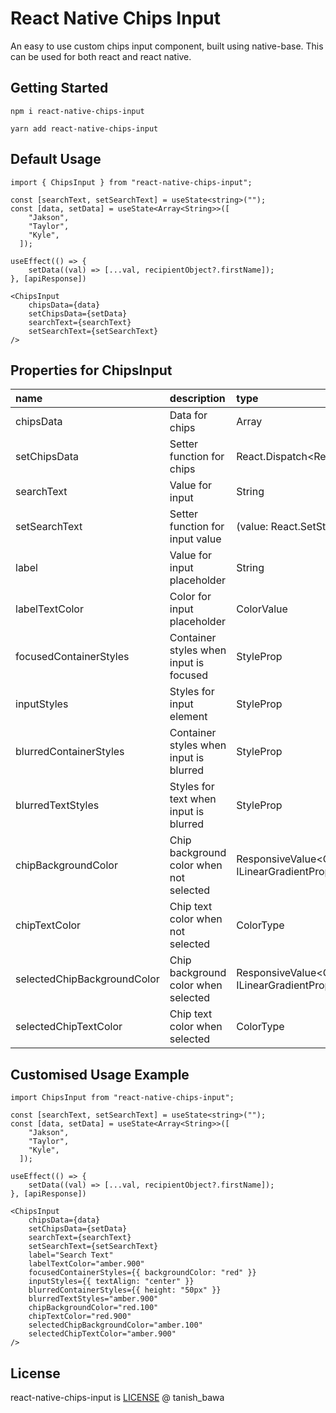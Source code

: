 # React Native Chips Input

An easy to use custom chips input component, built using native-base. This can be used for both react and react native.

## Getting Started

`npm i react-native-chips-input`

`yarn add react-native-chips-input`

## Default Usage

```
import { ChipsInput } from "react-native-chips-input";

const [searchText, setSearchText] = useState<string>("");
const [data, setData] = useState<Array<String>>([
    "Jakson",
    "Taylor",
    "Kyle",
  ]);

useEffect(() => {
    setData((val) => [...val, recipientObject?.firstName]);
}, [apiResponse])

<ChipsInput
    chipsData={data}
    setChipsData={setData}
    searchText={searchText}
    setSearchText={setSearchText}
/>
```

## Properties for ChipsInput

| name                        | description                             | type                                               | Required |
| :-------------------------- | :-------------------------------------- | :------------------------------------------------- | :------- |
| chipsData                   | Data for chips                          | Array<String>                                      | True     |
| setChipsData                | Setter function for chips               | React.Dispatch<React.SetStateAction<String[]>>     | True     |
| searchText                  | Value for input                         | String                                             | True     |
| setSearchText               | Setter function for input value         | (value: React.SetStateAction<string>) => void      | True     |
| label                       | Value for input placeholder             | String                                             | False    |
| labelTextColor              | Color for input placeholder             | ColorValue                                         | False    |
| focusedContainerStyles      | Container styles when input is focused  | StyleProp<ViewStyle>                               | False    |
| inputStyles                 | Styles for input element                | StyleProp<TextStyle>                               | False    |
| blurredContainerStyles      | Container styles when input is blurred  | StyleProp<ViewStyle>                               | False    |
| blurredTextStyles           | Styles for text when input is blurred   | StyleProp<TextStyle>                               | False    |
| chipBackgroundColor         | Chip background color when not selected | ResponsiveValue<ColorType \| ILinearGradientProps> | False    |
| chipTextColor               | Chip text color when not selected       | ColorType                                          | False    |
| selectedChipBackgroundColor | Chip background color when selected     | ResponsiveValue<ColorType \| ILinearGradientProps> | False    |
| selectedChipTextColor       | Chip text color when selected           | ColorType                                          | False    |

## Customised Usage Example

```
import ChipsInput from "react-native-chips-input";

const [searchText, setSearchText] = useState<string>("");
const [data, setData] = useState<Array<String>>([
    "Jakson",
    "Taylor",
    "Kyle",
  ]);

useEffect(() => {
    setData((val) => [...val, recipientObject?.firstName]);
}, [apiResponse])

<ChipsInput
    chipsData={data}
    setChipsData={setData}
    searchText={searchText}
    setSearchText={setSearchText}
    label="Search Text"
    labelTextColor="amber.900"
    focusedContainerStyles={{ backgroundColor: "red" }}
    inputStyles={{ textAlign: "center" }}
    blurredContainerStyles={{ height: "50px" }}
    blurredTextStyles="amber.900"
    chipBackgroundColor="red.100"
    chipTextColor="red.900"
    selectedChipBackgroundColor="amber.100"
    selectedChipTextColor="amber.900"
/>
```

## License

react-native-chips-input is [LICENSE](LICENSE.MD) @ tanish_bawa
